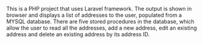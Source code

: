 This is a PHP project that uses Laravel framework. The output is shown in browser and displays a list of addresses to the user, populated from a MYSQL database.
There are five stored procedures in the database, which allow the user to read all the addresses, add a new address, edit an existing address and delete an existing address by its address ID.
